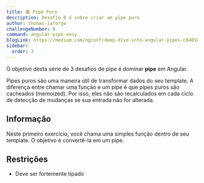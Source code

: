 ```yaml
---
title: 🟢 Pipe Puro
description: Desafio 8 é sobre criar um pipe puro
author: thomas-laforge
challengeNumber: 8
command: angular-pipe-easy
blogLink: https://medium.com/ngconf/deep-dive-into-angular-pipes-c040588cd15d
sidebar:
  order: 3
---
```


O objetivo desta série de 3 desafios de pipe é dominar **pipe** em Angular.

Pipes puros são uma maneira útil de transformar dados do seu template. A diferença entre chamar uma função e um pipe é que pipes puros são cacheados (memoized). Por isso, eles não são recalculados em cada ciclo de detecção de mudanças se sua entrada não for alterada.

## Informação

Neste primeiro exercício, você chama uma simples função dentro de seu template. O objetivo é convertê-la em um pipe.

## Restrições

- Deve ser fortemente tipado
